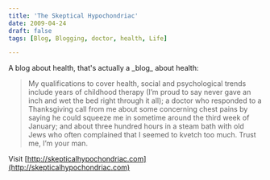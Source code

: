 ```yaml
---
title: 'The Skeptical Hypochondriac'
date: 2009-04-24
draft: false
tags: [Blog, Blogging, doctor, health, Life]

---
```


A blog about health, that's actually a \_blog\_ about health:

> My qualifications to cover health, social and psychological trends include years of childhood therapy (I’m proud to say never gave an inch and wet the bed right through it all); a doctor who responded to a Thanksgiving call from me about some concerning chest pains by saying he could squeeze me in sometime around the third week of January; and about three hundred hours in a steam bath with old Jews who often complained that I seemed to kvetch too much. Trust me, I’m your man.

Visit [http://skepticalhypochondriac.com](http://skepticalhypochondriac.com)